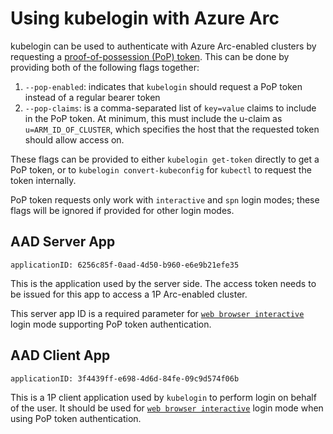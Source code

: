 # Using kubelogin with Azure Arc

kubelogin can be used to authenticate with Azure Arc-enabled clusters by requesting a [proof-of-possession (PoP) token](https://learn.microsoft.com/en-us/entra/msal/dotnet/advanced/proof-of-possession-tokens). This can be done by providing both of the following flags together:

1. `--pop-enabled`: indicates that `kubelogin` should request a PoP token instead of a regular bearer token
2. `--pop-claims`: is a comma-separated list of `key=value` claims to include in the PoP token. At minimum, this must include the u-claim as `u=ARM_ID_OF_CLUSTER`, which specifies the host that the requested token should allow access on.

These flags can be provided to either `kubelogin get-token` directly to get a PoP token, or to `kubelogin convert-kubeconfig` for `kubectl` to request the token internally. 

PoP token requests only work with `interactive` and `spn` login modes; these flags will be ignored if provided for other login modes.

## AAD Server App

```
applicationID: 6256c85f-0aad-4d50-b960-e6e9b21efe35
```

This is the application used by the server side. The access token needs to be issued for this app to access a 1P Arc-enabled cluster.

This server app ID is a required parameter for [`web browser interactive`](./login-modes/interactive.md) login mode supporting PoP token authentication.

## AAD Client App

```
applicationID: 3f4439ff-e698-4d6d-84fe-09c9d574f06b
```

This is a 1P client application used by `kubelogin` to perform login on behalf of the user. It should be used for [`web browser interactive`](./login-modes/interactive.md) login mode when using PoP token authentication.
